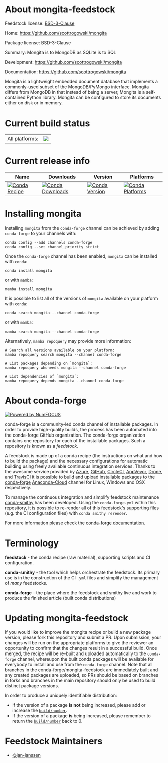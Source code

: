 About mongita-feedstock
=======================

Feedstock license: [BSD-3-Clause](https://github.com/conda-forge/mongita-feedstock/blob/main/LICENSE.txt)

Home: https://github.com/scottrogowski/mongita

Package license: BSD-3-Clause

Summary: Mongita is to MongoDB as SQLite is to SQL

Development: https://github.com/scottrogowski/mongita

Documentation: https://github.com/scottrogowski/mongita

Mongita is a lightweight embedded document database that implements a
commonly-used subset of the MongoDB/PyMongo interface. Mongita differs
from MongoDB in that instead of being a server, Mongita is a self-
contained Python library. Mongita can be configured to store its
documents either on disk or in memory.


Current build status
====================


<table><tr><td>All platforms:</td>
    <td>
      <a href="https://dev.azure.com/conda-forge/feedstock-builds/_build/latest?definitionId=12550&branchName=main">
        <img src="https://dev.azure.com/conda-forge/feedstock-builds/_apis/build/status/mongita-feedstock?branchName=main">
      </a>
    </td>
  </tr>
</table>

Current release info
====================

| Name | Downloads | Version | Platforms |
| --- | --- | --- | --- |
| [![Conda Recipe](https://img.shields.io/badge/recipe-mongita-green.svg)](https://anaconda.org/conda-forge/mongita) | [![Conda Downloads](https://img.shields.io/conda/dn/conda-forge/mongita.svg)](https://anaconda.org/conda-forge/mongita) | [![Conda Version](https://img.shields.io/conda/vn/conda-forge/mongita.svg)](https://anaconda.org/conda-forge/mongita) | [![Conda Platforms](https://img.shields.io/conda/pn/conda-forge/mongita.svg)](https://anaconda.org/conda-forge/mongita) |

Installing mongita
==================

Installing `mongita` from the `conda-forge` channel can be achieved by adding `conda-forge` to your channels with:

```
conda config --add channels conda-forge
conda config --set channel_priority strict
```

Once the `conda-forge` channel has been enabled, `mongita` can be installed with `conda`:

```
conda install mongita
```

or with `mamba`:

```
mamba install mongita
```

It is possible to list all of the versions of `mongita` available on your platform with `conda`:

```
conda search mongita --channel conda-forge
```

or with `mamba`:

```
mamba search mongita --channel conda-forge
```

Alternatively, `mamba repoquery` may provide more information:

```
# Search all versions available on your platform:
mamba repoquery search mongita --channel conda-forge

# List packages depending on `mongita`:
mamba repoquery whoneeds mongita --channel conda-forge

# List dependencies of `mongita`:
mamba repoquery depends mongita --channel conda-forge
```


About conda-forge
=================

[![Powered by
NumFOCUS](https://img.shields.io/badge/powered%20by-NumFOCUS-orange.svg?style=flat&colorA=E1523D&colorB=007D8A)](https://numfocus.org)

conda-forge is a community-led conda channel of installable packages.
In order to provide high-quality builds, the process has been automated into the
conda-forge GitHub organization. The conda-forge organization contains one repository
for each of the installable packages. Such a repository is known as a *feedstock*.

A feedstock is made up of a conda recipe (the instructions on what and how to build
the package) and the necessary configurations for automatic building using freely
available continuous integration services. Thanks to the awesome service provided by
[Azure](https://azure.microsoft.com/en-us/services/devops/), [GitHub](https://github.com/),
[CircleCI](https://circleci.com/), [AppVeyor](https://www.appveyor.com/),
[Drone](https://cloud.drone.io/welcome), and [TravisCI](https://travis-ci.com/)
it is possible to build and upload installable packages to the
[conda-forge](https://anaconda.org/conda-forge) [Anaconda-Cloud](https://anaconda.org/)
channel for Linux, Windows and OSX respectively.

To manage the continuous integration and simplify feedstock maintenance
[conda-smithy](https://github.com/conda-forge/conda-smithy) has been developed.
Using the ``conda-forge.yml`` within this repository, it is possible to re-render all of
this feedstock's supporting files (e.g. the CI configuration files) with ``conda smithy rerender``.

For more information please check the [conda-forge documentation](https://conda-forge.org/docs/).

Terminology
===========

**feedstock** - the conda recipe (raw material), supporting scripts and CI configuration.

**conda-smithy** - the tool which helps orchestrate the feedstock.
                   Its primary use is in the construction of the CI ``.yml`` files
                   and simplify the management of *many* feedstocks.

**conda-forge** - the place where the feedstock and smithy live and work to
                  produce the finished article (built conda distributions)


Updating mongita-feedstock
==========================

If you would like to improve the mongita recipe or build a new
package version, please fork this repository and submit a PR. Upon submission,
your changes will be run on the appropriate platforms to give the reviewer an
opportunity to confirm that the changes result in a successful build. Once
merged, the recipe will be re-built and uploaded automatically to the
`conda-forge` channel, whereupon the built conda packages will be available for
everybody to install and use from the `conda-forge` channel.
Note that all branches in the conda-forge/mongita-feedstock are
immediately built and any created packages are uploaded, so PRs should be based
on branches in forks and branches in the main repository should only be used to
build distinct package versions.

In order to produce a uniquely identifiable distribution:
 * If the version of a package **is not** being increased, please add or increase
   the [``build/number``](https://docs.conda.io/projects/conda-build/en/latest/resources/define-metadata.html#build-number-and-string).
 * If the version of a package **is** being increased, please remember to return
   the [``build/number``](https://docs.conda.io/projects/conda-build/en/latest/resources/define-metadata.html#build-number-and-string)
   back to 0.

Feedstock Maintainers
=====================

* [@jan-janssen](https://github.com/jan-janssen/)

